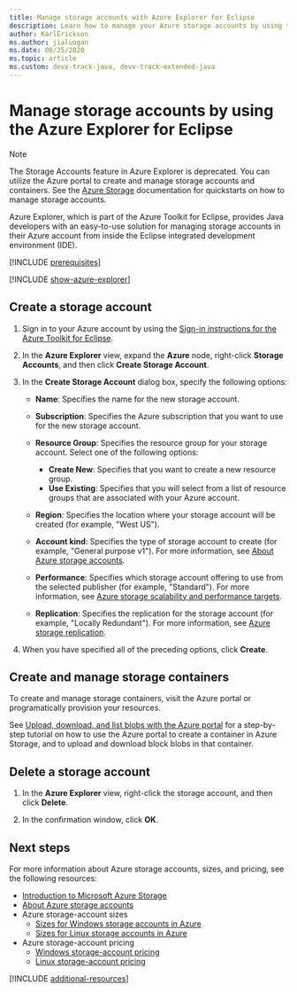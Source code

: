 ```yaml
---
title: Manage storage accounts with Azure Explorer for Eclipse
description: Learn how to manage your Azure storage accounts by using the Azure Explorer for Eclipse.
author: KarlErickson
ms.author: jialuogan
ms.date: 08/25/2020
ms.topic: article
ms.custom: devx-track-java, devx-track-extended-java
---
```


# Manage storage accounts by using the Azure Explorer for Eclipse

> [!NOTE]
> The Storage Accounts feature in Azure Explorer is deprecated. You can utilize the Azure portal to create and manage storage accounts and containers. See the [Azure Storage](/azure/storage/blobs/storage-quickstart-blobs-portal) documentation for quickstarts on how to manage storage accounts.

Azure Explorer, which is part of the Azure Toolkit for Eclipse, provides Java developers with an easy-to-use solution for managing storage accounts in their Azure account from inside the Eclipse integrated development environment (IDE).

[!INCLUDE [prerequisites](includes/prerequisites.md)]

[!INCLUDE [show-azure-explorer](includes/show-azure-explorer.md)]

## Create a storage account

1. Sign in to your Azure account by using the [Sign-in instructions for the Azure Toolkit for Eclipse](./sign-in-instructions.md).

1. In the **Azure Explorer** view, expand the **Azure** node, right-click **Storage Accounts**, and then click **Create Storage Account**.

1. In the **Create Storage Account** dialog box, specify the following options:

   * **Name**: Specifies the name for the new storage account.

   * **Subscription**: Specifies the Azure subscription that you want to use for the new storage account.

   * **Resource Group**: Specifies the resource group for your storage account. Select one of the following options:
      * **Create New**: Specifies that you want to create a new resource group.
      * **Use Existing**: Specifies that you will select from a list of resource groups that are associated with your Azure account.

   * **Region**: Specifies the location where your storage account will be created (for example, "West US").

   * **Account kind**: Specifies the type of storage account to create (for example, "General purpose v1"). For more information, see [About Azure storage accounts].

   * **Performance**: Specifies which storage account offering to use from the selected publisher (for example, "Standard"). For more information, see [Azure storage scalability and performance targets].

   * **Replication**: Specifies the replication for the storage account (for example, "Locally Redundant"). For more information, see [Azure storage replication].

1. When you have specified all of the preceding options, click **Create**.

## Create and manage storage containers

To create and manage storage containers, visit the Azure portal or programatically provision your resources.

See [Upload, download, and list blobs with the Azure portal](/azure/storage/blobs/storage-quickstart-blobs-portal) for a step-by-step tutorial on how to use the Azure portal to create a container in Azure Storage, and to upload and download block blobs in that container.

## Delete a storage account

1. In the **Azure Explorer** view, right-click the storage account, and then click **Delete**.

1. In the confirmation window, click **OK**.


## Next steps

For more information about Azure storage accounts, sizes, and pricing, see the following resources:

* [Introduction to Microsoft Azure Storage]
* [About Azure storage accounts]
* Azure storage-account sizes
  * [Sizes for Windows storage accounts in Azure]
  * [Sizes for Linux storage accounts in Azure]
* Azure storage-account pricing
  * [Windows storage-account pricing]
  * [Linux storage-account pricing]

[!INCLUDE [additional-resources](includes/additional-resources.md)]

<!-- URL List -->

[Introduction to Microsoft Azure Storage]: /azure/storage/common/storage-introduction
[About Azure storage accounts]: /azure/storage/storage-create-storage-account
[Azure storage replication]: /azure/storage/storage-redundancy
[Azure storage scalability and Performance Targets]: /azure/storage/storage-scalability-targets
[Naming and referencing containers, blobs, and metadata]: /rest/api/storageservices/Naming-and-Referencing-Containers--Blobs--and-Metadata

[Sizes for Windows storage accounts in Azure]: /azure/virtual-machines/sizes
[Sizes for Linux storage accounts in Azure]: /azure/virtual-machines/sizes
[Windows storage-account pricing]: https://azure.microsoft.com/pricing/details/virtual-machines/windows/
[Linux storage-account pricing]: https://azure.microsoft.com/pricing/details/virtual-machines/linux/

<!-- IMG List -->

[CS01]: media/managing-storage-accounts-using-azure-explorer/CS01.png
[CS02]: media/managing-storage-accounts-using-azure-explorer/CS02.png
[CC01]: media/managing-storage-accounts-using-azure-explorer/CC01.png
[CC02]: media/managing-storage-accounts-using-azure-explorer/CC02.png

[DS01]: media/managing-storage-accounts-using-azure-explorer/DS01.png
[DS02]: media/managing-storage-accounts-using-azure-explorer/DS02.png
[DC01]: media/managing-storage-accounts-using-azure-explorer/DC01.png
[DC02]: media/managing-storage-accounts-using-azure-explorer/DC02.png
